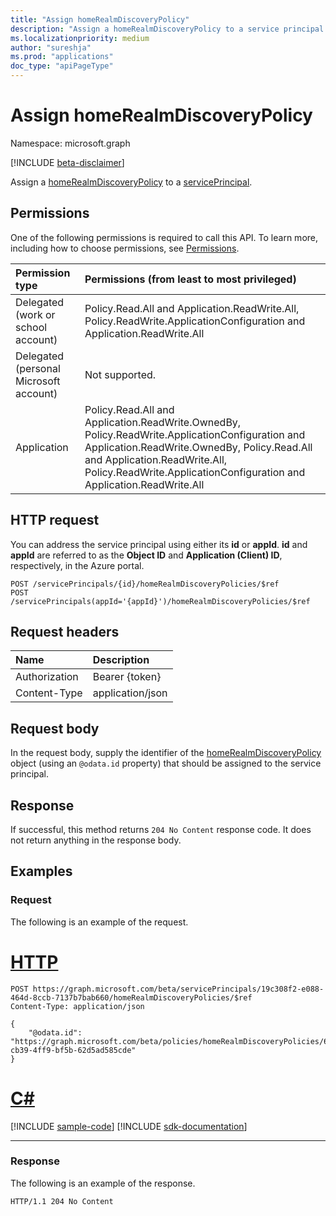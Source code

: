 ```yaml
---
title: "Assign homeRealmDiscoveryPolicy"
description: "Assign a homeRealmDiscoveryPolicy to a service principal."
ms.localizationpriority: medium
author: "sureshja"
ms.prod: "applications"
doc_type: "apiPageType"
---
```


# Assign homeRealmDiscoveryPolicy

Namespace: microsoft.graph

[!INCLUDE [beta-disclaimer](../../includes/beta-disclaimer.md)]

Assign a [homeRealmDiscoveryPolicy](../resources/homerealmdiscoverypolicy.md) to a [servicePrincipal](../resources/servicePrincipal.md).

## Permissions

One of the following permissions is required to call this API. To learn more, including how to choose permissions, see [Permissions](/graph/permissions-reference).

| Permission type                        | Permissions (from least to most privileged) |
|:---------------------------------------|:--------------------------------------------|
| Delegated (work or school account)     | Policy.Read.All and Application.ReadWrite.All, Policy.ReadWrite.ApplicationConfiguration and Application.ReadWrite.All  |
| Delegated (personal Microsoft account) | Not supported. |
| Application                            | Policy.Read.All and Application.ReadWrite.OwnedBy, Policy.ReadWrite.ApplicationConfiguration and Application.ReadWrite.OwnedBy, Policy.Read.All and Application.ReadWrite.All, Policy.ReadWrite.ApplicationConfiguration and Application.ReadWrite.All |

## HTTP request

You can address the service principal using either its **id** or **appId**. **id** and **appId** are referred to as the **Object ID** and **Application (Client) ID**, respectively, in the Azure portal.
<!-- { "blockType": "ignored" } -->

```http
POST /servicePrincipals/{id}/homeRealmDiscoveryPolicies/$ref
POST /servicePrincipals(appId='{appId}')/homeRealmDiscoveryPolicies/$ref
```

## Request headers

| Name          | Description   |
|:--------------|:--------------|
| Authorization | Bearer {token} |
| Content-Type | application/json |

## Request body

In the request body, supply the identifier of the [homeRealmDiscoveryPolicy](../resources/homerealmdiscoverypolicy.md) object (using an `@odata.id` property) that should be assigned to the service principal.

## Response

If successful, this method returns `204 No Content` response code. It does not return anything in the response body.

## Examples

### Request

The following is an example of the request.

# [HTTP](#tab/http)
<!-- {
  "blockType": "request",
  "name": "create_homerealmdiscoverypolicy_from_serviceprincipal"
}-->

```http
POST https://graph.microsoft.com/beta/servicePrincipals/19c308f2-e088-464d-8ccb-7137b7bab660/homeRealmDiscoveryPolicies/$ref
Content-Type: application/json

{
    "@odata.id": "https://graph.microsoft.com/beta/policies/homeRealmDiscoveryPolicies/6c6f154f-cb39-4ff9-bf5b-62d5ad585cde"
}
```

# [C#](#tab/csharp)
[!INCLUDE [sample-code](../includes/snippets/csharp/create-homerealmdiscoverypolicy-from-serviceprincipal-csharp-snippets.md)]
[!INCLUDE [sdk-documentation](../includes/snippets/snippets-sdk-documentation-link.md)]

---

### Response

The following is an example of the response.

<!-- {
  "blockType": "response",
  "truncated": true
} -->

```http
HTTP/1.1 204 No Content
```

<!-- uuid: 16cd6b66-4b1a-43a1-adaf-3a886856ed98
2019-02-04 14:57:30 UTC -->
<!-- {
  "type": "#page.annotation",
  "description": "Assign homeRealmDiscoveryPolicy",
  "keywords": "",
  "section": "documentation",
  "tocPath": ""
}-->



